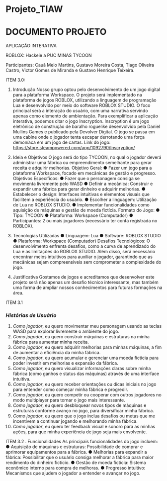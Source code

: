 # Projeto_TIAW
# DOCUMENTO PROJETO

APLICAÇÃO INTERATIVA

ROBLOX: Hackeie a PUC MINAS TYCOON

Participantes: Cauã Melo Martins, Gustavo Moreira Costa, Tiago Oliveira Castro, Victor
Gomes de Miranda e Gustavo Henrique Teixeira.

ITEM 3.0:

1. Introdução
Nosso grupo optou pelo desenvolvimento de um jogo digital para a plataforma Workspace.
O projeto será implementado na plataforma de jogos ROBLOX, utilizando a linguagem de
programação Lua e desenvolvido por meio do software ROBLOX STUDIO. O foco principal
será a interação do usuário, com uma narrativa servindo apenas como elemento de
ambientação.
Para exemplificar a aplicação interativa, podemos citar o jogo Inscryption.
Inscryption é um jogo eletrônico de construção de baralho roguelike
desenvolvido pela Daniel Mullins Games e publicado pela Devolver Digital. O
jogo se passa em uma cabine onde o jogador tenta escapar derrotando uma
força demoníaca em um jogo de cartas.
Link do jogo: https://store.steampowered.com/app/1092790/Inscryption/

2. Ideia e Objetivos
O jogo será do tipo TYCOON, no qual o jogador deverá administrar uma fábrica ou
empreendimento semelhante para gerar receita e adquirir melhorias.
Objetivo Geral:
● Fazer um jogo para a plataforma Workspace, focado em mecânicas de gestão e
progresso.
Objetivos Específicos:
● Fazer que o personagem consiga se movimenta livremente pelo WASD
● Definir a mecânica: Construir e expandir uma fábrica para gerar dinheiro e adquirir
melhorias.
● Estabelecer o design: Interfaces intuitivas e elementos visuais que facilitem a
experiência do usuário.
● Escolher a linguagem: Utilização de Lua no ROBLOX STUDIO.
● Implementar funcionalidades como aquisição de máquinas e gestão de moeda
fictícia.
Formato do Jogo:
● Tipo: TYCOON
● Plataforma: Workspace (Computador)
● Participantes: 2 ou mais jogadores (necessário ter conta registrada no ROBLOX).
3. Tecnologias Utilizadas
● Linguagem: Lua
● Software: ROBLOX STUDIO
● Plataforma: Workspace (Computador)
Desafios Tecnológicos:
O desenvolvimento enfrenta desafios, como a curva de aprendizado do Lua e as limitações
do ROBLOX STUDIO. Além disso, será necessário encontrar meios intuitivos para auxiliar o
jogador, garantindo que as mecânicas sejam compreensíveis sem comprometer a
complexidade do jogo.

4. Justificativa
Gostamos de jogos e acreditamos que desenvolver este projeto será não apenas um
desafio técnico interessante, mas também uma forma de ampliar nossos conhecimentos
para futuras formações na área.

ITEM 3.1 
### *Histórias de Usuário*
1. *Como jogador*, eu quero movimentar meu personagem usando as teclas WASD para explorar livremente o ambiente do jogo.
2. *Como jogador*, eu quero construir máquinas e estruturas na minha fábrica para aumentar minha receita.
3. *Como jogador*, eu quero adquirir melhorias para minhas máquinas, a fim de aumentar a eficiência da minha fábrica.
4. *Como jogador*, eu quero acumular e gerenciar uma moeda fictícia para poder investir em melhorias e expansão da fábrica.
5. *Como jogador*, eu quero visualizar informações claras sobre minha fábrica (como ganhos e status das máquinas) através de uma interface intuitiva.
6. *Como jogador*, eu quero receber orientações ou dicas iniciais no jogo para entender como começar minha fábrica e progredir.
7. *Como jogador*, eu quero competir ou cooperar com outros jogadores no modo multiplayer para tornar o jogo mais interessante.
8. *Como jogador*, eu quero desbloquear novos tipos de máquinas e estruturas conforme avanço no jogo, para diversificar minha fábrica.
9. *Como jogador*, eu quero que o jogo inclua desafios ou metas que me incentivem a continuar jogando e melhorando minha fábrica.
10. *Como jogador*, eu quero ter feedback visual e sonoro para as minhas ações, para que minha experiência de jogo seja mais envolvente.

ITEM 3.2
. Funcionalidades
As principais funcionalidades do jogo incluem:
● Aquisição de máquinas e estruturas: Possibilidade de comprar e aprimorar
equipamentos para a fábrica.
● Melhorias para expandir a fábrica: Possibilitar que o usuário consiga melhorar a
fábrica para maior rendimento do dinheiro fictício.
● Gestão de moeda fictícia: Sistema econômico interno para compra de melhoras.
● Progresso intuitivo: Mecanismos que ajudem o jogador a entender e avançar no
jogo.

